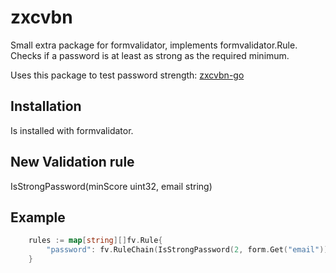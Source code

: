 zxcvbn
========

Small extra package for formvalidator, implements formvalidator.Rule.
Checks if a password is at least as strong as the required minimum.

Uses this package to test password strength: [zxcvbn-go](https://github.com/nbutton23/zxcvbn-go)

## Installation

Is installed with formvalidator.

## New Validation rule
IsStrongPassword(minScore uint32, email string)

## Example

```go
	rules := map[string][]fv.Rule{
		"password": fv.RuleChain(IsStrongPassword(2, form.Get("email"))),
	}
```
